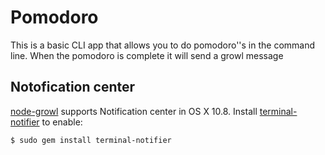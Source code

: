 # Pomodoro

This is a basic CLI app that allows you to do pomodoro''s  in the command line. When the pomodoro is complete it will send a growl message

## Notofication center

[node-growl](https://github.com/visionmedia/node-growl) supports Notification center in OS X 10.8. Install [terminal-notifier](https://github.com/alloy/terminal-notifier) to enable:

  	$ sudo gem install terminal-notifier
